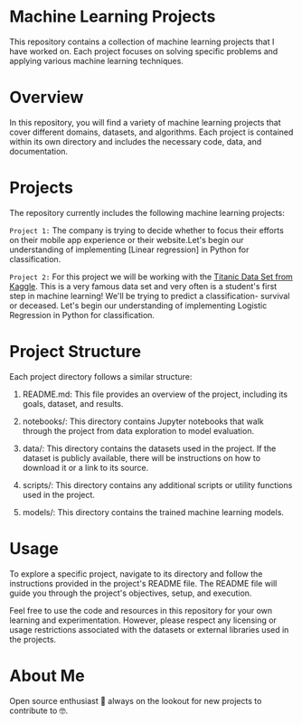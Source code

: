 # Machine Learning Projects
This repository contains a collection of machine learning projects that I have worked on. Each project focuses on solving specific problems and applying various machine learning techniques.

# Overview
In this repository, you will find a variety of machine learning projects that cover different domains, datasets, and algorithms. Each project is contained within its own directory and includes the necessary code, data, and documentation.

# Projects
The repository currently includes the following machine learning projects:

`Project 1:` The company is trying to decide whether to focus their efforts on their mobile app experience or their website.Let's begin our understanding of implementing [Linear regression] in Python for classification. 

`Project 2:` For this project we will be working with the [Titanic Data Set from Kaggle](https://www.kaggle.com/c/titanic). 
This is a very famous data set and very often is a student's first step in machine learning! We'll be trying to predict a classification- survival or deceased.
Let's begin our understanding of implementing Logistic Regression in Python for classification.

# Project Structure
Each project directory follows a similar structure:

 1. README.md: This file provides an overview of the project, including its goals, dataset, and results.

2. notebooks/: This directory contains Jupyter notebooks that walk through the project from data exploration to model evaluation.

3. data/: This directory contains the datasets used in the project. If the dataset is publicly available, there will be instructions on how to download it or a link to its source.

3. scripts/: This directory contains any additional scripts or utility functions used in the project.

4. models/: This directory contains the trained machine learning models.

# Usage
To explore a specific project, navigate to its directory and follow the instructions provided in the project's README file. The README file will guide you through the project's objectives, setup, and execution.

Feel free to use the code and resources in this repository for your own learning and experimentation. However, please respect any licensing or usage restrictions associated with the datasets or external libraries used in the projects.

# About Me
Open source enthusiast 💜 always on the lookout for new projects to contribute to 🤓.
